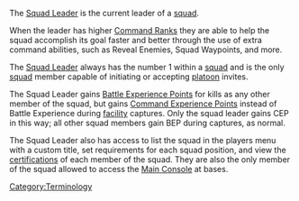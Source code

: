 The [Squad Leader](Squad_Leader.md "wikilink") is the current leader of a
[squad](squad.md "wikilink").

When the leader has higher [Command Ranks](Command_Rank.md "wikilink") they
are able to help the squad accomplish its goal faster and better through
the use of extra command abilities, such as Reveal Enemies, Squad
Waypoints, and more.

The [Squad Leader](Squad_Leader.md "wikilink") always has the number 1
within a [squad](squad.md "wikilink") and is the only
[squad](squad.md "wikilink") member capable of initiating or accepting
[platoon](platoon.md "wikilink") invites.

The Squad Leader gains [Battle Experience
Points](Battle_Experience_Points.md "wikilink") for kills as any other
member of the squad, but gains [Command Experience
Points](Command_Experience_Points.md "wikilink") instead of Battle
Experience during [facility](facility.md "wikilink") captures. Only the
squad leader gains CEP in this way; all other squad members gain BEP
during captures, as normal.

The Squad Leader also has access to list the squad in the players menu
with a custom title, set requirements for each squad position, and view
the [certifications](certifications.md "wikilink") of each member of the
squad. They are also the only member of the squad allowed to access the
[Main Console](Main_Console.md "wikilink") at bases.

[Category:Terminology](Category:Terminology.md "wikilink")
